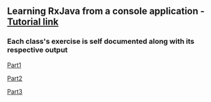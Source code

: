 ## Learning RxJava from a console application - [Tutorial link](https://blog.danlew.net/2014/09/15/grokking-rxjava-part-1)

### Each class's exercise is self documented along with its respective output

[Part1](/15_RxJava/RxJava/src/Part1.java)

[Part2](/15_RxJava/RxJava/src/Part2.java)

[Part3](/15_RxJava/RxJava/src/Part3.java)
